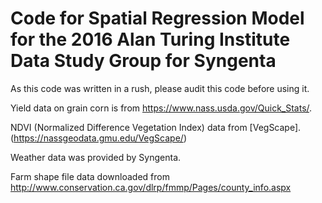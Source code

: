 # Code for Spatial Regression Model for the 2016 Alan Turing Institute Data Study Group for Syngenta
As this code was written in a rush, please audit this code before using it.

Yield data on grain corn is from https://www.nass.usda.gov/Quick_Stats/.

NDVI (Normalized Difference Vegetation Index) data from [VegScape]. (https://nassgeodata.gmu.edu/VegScape/)

Weather data was provided by Syngenta.

Farm shape file data downloaded from http://www.conservation.ca.gov/dlrp/fmmp/Pages/county_info.aspx
